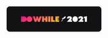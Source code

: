 <h1 align="center">
  <img alt="NLW Heat" title="NLW Heat" src=".github/logo.png" width="250px" />
</h1>
